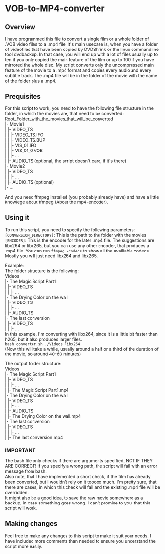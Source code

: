 # VOB-to-MP4-converter
## Overview
I have programmed this file to convert a single film or a whole folder of .VOB video files to a .mp4 file. It's main usecase is, when you have a folder of 
videofiles that have been copied by DVDShrink or the linux commandline tool dvdbackup. In that case, you will end up with a lot of files usually up to ten if you 
only copied the main feature of the film or up to 100 if you have mirrored the whole disc. My script converts only the uncompressed main feature of the movie to a 
.mp4 format and copies every audio and every subtitle track. The .mp4 file will be in the folder of the movie with the name of the folder plus a .mp4.

## Prequisites
For this script to work, you need to have the following file structure in the folder, in which the movies are, that need to be converted:  
Root_Folder_with_the_movies_that_will_be_converted  
    |- Movie1  
    |   |- VIDEO_TS  
    |   |   |- VIDEO_TS.IFO  
    |   |   |- VIDEO_TS.BUP  
    |   |   |- VIS_01.IFO  
    |   |   |- VIS_01_0.VOB  
    |   |   |- ...  
    |   |- AUDIO_TS (optional, the script doesn't care, if it's there)  
    |- Movie2  
    |   |- VIDEO_TS  
    |   |   |- ...  
    |   |- AUDIO_TS (optional)  
    |- ...  
  
And you need ffmpeg installed (you probably already have) and have a little knowlege about ffmpeg (About the mp4-encoder).  

## Using it
To run this script, you need to specify the following parameters:  
`[CONVERSION_DIRECTORY]`: This is the path to the folder with the movies  
`[ENCODER]`: This is the encoder for the later .mp4 file. The suggestions are libx264 or libx265, but you can use any other encoder, that produces a .mp4 file.
You can run `ffmpeg -codecs` to show all the availiable codecs. Mostly you will just need libx264 and libx265.
  
Example:  
The folder structure is the following:  
Videos  
    |- The Magic Script Part1  
    |   |- VIDEO_TS  
    |   |   |- ...  
    |- The Drying Color on the wall  
    |   |- VIDEO_TS  
    |   |   |- ...  
    |   |- AUDIO_TS  
    |- The last conversion  
    |   |- VIDEO_TS  
    |   |   |- ...  
In this example, I'm converting with libx264, since it is a little bit faster than h265, but it also produces larger files.  
`bash converter.sh ./Videos libx264`  
(Now this will take a while, usually around a half or a third of the duration of the movie, so around 40-60 minutes)  
  
The output folder structure:  
Videos  
    |- The Magic Script Part1  
    |   |- VIDEO_TS  
    |   |   |- ...  
    |   |- The Magic Script Part1.mp4  
    |- The Drying Color on the wall  
    |   |- VIDEO_TS  
    |   |   |- ...  
    |   |- AUDIO_TS  
    |   |- The Drying Color on the wall.mp4  
    |- The last conversion  
    |   |- VIDEO_TS  
    |   |   |- ...  
    |   |- The last conversion.mp4  
  
### IMPORTANT
The bash file only checks if there are arguments specified, NOT IF THEY ARE CORRECT! If you specify a wrong path, the script will fail with an error message from bash.  
Also note, that I have implemented a short check, if the film has already been converted, but I wouldn't rely on it tooooo much. I'm pretty sure, that there are cases, in which this check will fail and the existing .mp4 file will be overridden.  
It might also be a good idea, to save the raw movie somewhere as a backup, in case something goes wrong. I can't promise to you, that this script will work.  

## Making changes
Feel free to make any changes to this script to make it suit your needs. I have included more comments than needed to ensure you understand the script more easily.
